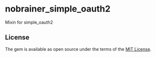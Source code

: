 # nobrainer_simple_oauth2
Mixin for simple_oauth2

## License

The gem is available as open source under the terms of the [MIT License](https://github.com/simple-oauth2/nobrainer_simple_oauth2/blob/master/LICENSE).

